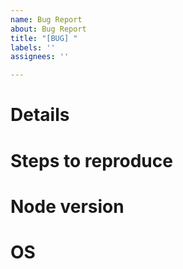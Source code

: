 ```yaml
---
name: Bug Report
about: Bug Report
title: "[BUG] "
labels: ''
assignees: ''

---
```


# Details

# Steps to reproduce

# Node version

# OS

